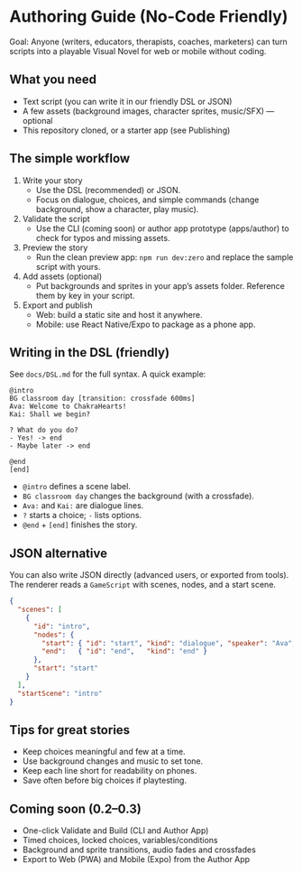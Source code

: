 # Authoring Guide (No-Code Friendly)

Goal: Anyone (writers, educators, therapists, coaches, marketers) can turn scripts into a playable Visual Novel for web or mobile without coding.

## What you need
- Text script (you can write it in our friendly DSL or JSON)
- A few assets (background images, character sprites, music/SFX) — optional
- This repository cloned, or a starter app (see Publishing)

## The simple workflow
1. Write your story
   - Use the DSL (recommended) or JSON.
   - Focus on dialogue, choices, and simple commands (change background, show a character, play music).
2. Validate the script
   - Use the CLI (coming soon) or author app prototype (apps/author) to check for typos and missing assets.
3. Preview the story
   - Run the clean preview app: `npm run dev:zero` and replace the sample script with yours.
4. Add assets (optional)
   - Put backgrounds and sprites in your app’s assets folder. Reference them by key in your script.
5. Export and publish
   - Web: build a static site and host it anywhere.
   - Mobile: use React Native/Expo to package as a phone app.

## Writing in the DSL (friendly)
See `docs/DSL.md` for the full syntax. A quick example:

```
@intro
BG classroom day [transition: crossfade 600ms]
Ava: Welcome to ChakraHearts!
Kai: Shall we begin?

? What do you do?
- Yes! -> end
- Maybe later -> end

@end
[end]
```

- `@intro` defines a scene label.
- `BG classroom day` changes the background (with a crossfade).
- `Ava:` and `Kai:` are dialogue lines.
- `?` starts a choice; `-` lists options.
- `@end` + `[end]` finishes the story.

## JSON alternative
You can also write JSON directly (advanced users, or exported from tools). The renderer reads a `GameScript` with scenes, nodes, and a start scene.

```json
{
  "scenes": [
    {
      "id": "intro",
      "nodes": {
        "start": { "id": "start", "kind": "dialogue", "speaker": "Ava", "text": "Welcome!", "next": "end" },
        "end":   { "id": "end",   "kind": "end" }
      },
      "start": "start"
    }
  ],
  "startScene": "intro"
}
```

## Tips for great stories
- Keep choices meaningful and few at a time.
- Use background changes and music to set tone.
- Keep each line short for readability on phones.
- Save often before big choices if playtesting.

## Coming soon (0.2–0.3)
- One-click Validate and Build (CLI and Author App)
- Timed choices, locked choices, variables/conditions
- Background and sprite transitions, audio fades and crossfades
- Export to Web (PWA) and Mobile (Expo) from the Author App
